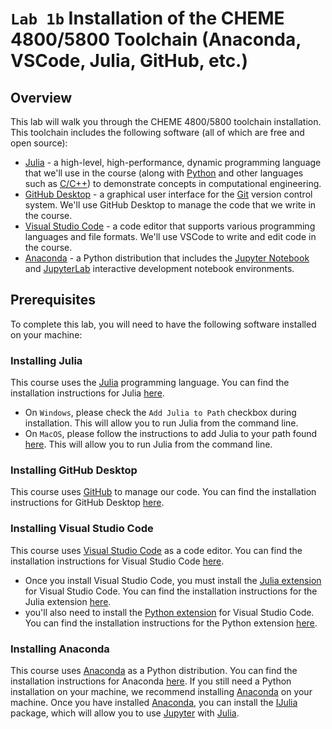 # `Lab 1b` Installation of the CHEME 4800/5800 Toolchain (Anaconda, VSCode, Julia, GitHub, etc.)

## Overview
This lab will walk you through the CHEME 4800/5800 toolchain installation. This toolchain includes the following software (all of which are free and open source):

* [Julia](https://julialang.org) - a high-level, high-performance, dynamic programming language that we'll use in the course (along with [Python](https://www.python.org) and other languages such as [C/C++]()) to demonstrate  concepts in computational engineering.
* [GitHub Desktop](https://desktop.github.com) - a graphical user interface for the [Git](https://git-scm.com) version control system. We'll use GitHub Desktop to manage the code that we write in the course.
* [Visual Studio Code](https://code.visualstudio.com) - a code editor that supports various programming languages and file formats. We'll use VSCode to write and edit code in the course.
* [Anaconda](https://www.anaconda.com/products/individual) - a Python distribution that includes the [Jupyter Notebook](https://jupyter.org) and [JupyterLab](https://jupyterlab.readthedocs.io/en/stable/) interactive development notebook environments.

## Prerequisites
To complete this lab, you will need to have the following software installed on your machine:

### Installing Julia
This course uses the [Julia](https://julialang.org) programming language. You can find the installation instructions for Julia [here](https://julialang.org/downloads/). 
* On `Windows`, please check the `Add Julia to Path` checkbox during installation. This will allow you to run Julia from the command line.
* On `MacOS`, please follow the instructions to add Julia to your path found [here](https://julialang.org/downloads/platform/#macos). This will allow you to run Julia from the command line.

### Installing GitHub Desktop
This course uses [GitHub](https://github.com) to manage our code. You can find the installation instructions for GitHub Desktop [here](https://desktop.github.com). 

### Installing Visual Studio Code
This course uses [Visual Studio Code](https://code.visualstudio.com) as a code editor. You can find the installation instructions for Visual Studio Code [here](https://code.visualstudio.com/download). 
* Once you install Visual Studio Code, you must install the [Julia extension](https://www.julia-vscode.org) for Visual Studio Code. You can find the installation instructions for the Julia extension [here](https://www.julia-vscode.org/docs/stable/gettingstarted/).
* you'll also need to install the [Python extension](https://marketplace.visualstudio.com/items?itemName=ms-python.python) for Visual Studio Code. You can find the installation instructions for the Python extension [here](https://code.visualstudio.com/docs/languages/python).

### Installing Anaconda
This course uses [Anaconda](https://www.anaconda.com/products/individual) as a Python distribution. You can find the installation instructions for Anaconda [here](https://docs.anaconda.com/anaconda/install/). If you still need a Python installation on your machine, we recommend installing [Anaconda](https://www.anaconda.com/products/individual) on your machine.  Once you have installed [Anaconda](https://www.anaconda.com/products/individual), you can install the [IJulia](https://github.com/JuliaLang/IJulia.jl) package, which will allow you to use [Jupyter](https://jupyter.org) with [Julia](https://julialang.org). 
